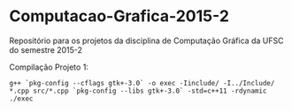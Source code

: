 ﻿# Computacao-Grafica-2015-2
Repositório para os projetos da disciplina de Computação Gráfica da UFSC do semestre 2015-2

Compilação Projeto 1:
```
g++ `pkg-config --cflags gtk+-3.0` -o exec -Iinclude/ -I../Include/ *.cpp src/*.cpp `pkg-config --libs gtk+-3.0` -std=c++11 -rdynamic
./exec
```
